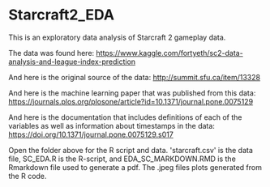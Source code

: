 # Starcraft2_EDA
This is an exploratory data analysis of Starcraft 2 gameplay data.

The data was found here:
https://www.kaggle.com/fortyeth/sc2-data-analysis-and-league-index-prediction

And here is the original source of the data:
http://summit.sfu.ca/item/13328

And here is the machine learning paper that was published from this data:
https://journals.plos.org/plosone/article?id=10.1371/journal.pone.0075129

And here is the documentation that includes definitions of each of the variables as well as information about timestamps in the data: https://doi.org/10.1371/journal.pone.0075129.s017

Open the folder above for the R script and data. 'starcraft.csv' is the data file, SC_EDA.R is the R-script, and EDA_SC_MARKDOWN.RMD is the Rmarkdown file used to generate a pdf. The .jpeg files plots generated from the R code. 
